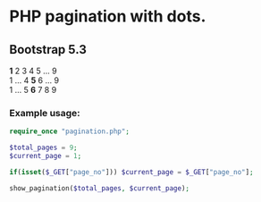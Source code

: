# PHP pagination with dots.
## Bootstrap 5.3
**1** 2 3 4 5 ... 9  
1 ... 4 **5** 6 ... 9  
1 ... 5 **6** 7 8 9   
### Example usage:
```php
require_once "pagination.php";

$total_pages = 9;
$current_page = 1;

if(isset($_GET["page_no"])) $current_page = $_GET["page_no"];

show_pagination($total_pages, $current_page);
```
